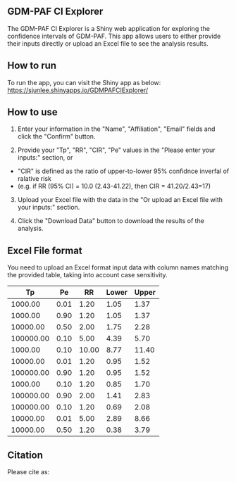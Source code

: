 ## GDM-PAF CI Explorer
The GDM-PAF CI Explorer is a Shiny web application for exploring the confidence intervals of GDM-PAF. This app allows users to either provide their inputs directly or upload an Excel file to see the analysis results. 

## How to run
To run the app, you can visit the Shiny app as below:
https://sjunlee.shinyapps.io/GDMPAFCIExplorer/

## How to use
1. Enter your information in the "Name", "Affiliation", "Email" fields and click the "Confirm" button.

2. Provide your "Tp", "RR", "CIR", "Pe" values in the "Please enter your inputs:" section, or
- "CIR" is defined as the ratio of upper-to-lower 95% confidnce inverfal of ralative risk
- (e.g. if RR (95% CI) = 10.0 (2.43-41.22), then CIR = 41.20/2.43=17)  

3. Upload your Excel file with the data in the "Or upload an Excel file with your inputs:" section.

4. Click the "Download Data" button to download the results of the analysis.

## Excel File format
You need to upload an Excel format input data with column names matching the provided table, taking into account case sensitivity.

| Tp        | Pe  | RR  | Lower | Upper |
| --------- | --- | --- | ----- | ----- |
| 1000.00   | 0.01| 1.20| 1.05  | 1.37  |
| 1000.00   | 0.90| 1.20| 1.05  | 1.37  |
| 10000.00  | 0.50| 2.00| 1.75  | 2.28  |
| 100000.00 | 0.10| 5.00| 4.39  | 5.70  |
| 1000.00   | 0.10| 10.00| 8.77 | 11.40 |
| 10000.00  | 0.01| 1.20| 0.95  | 1.52  |
| 100000.00 | 0.90| 1.20| 0.95  | 1.52  |
| 1000.00   | 0.10| 1.20| 0.85  | 1.70  |
| 100000.00 | 0.90| 2.00| 1.41  | 2.83  |
| 100000.00 | 0.10| 1.20| 0.69  | 2.08  |
| 10000.00  | 0.01| 5.00| 2.89  | 8.66  |
| 10000.00  | 0.50| 1.20| 0.38  | 3.79  |

## Citation
Please cite as:
